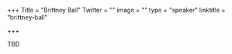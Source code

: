 +++
Title = "Brittney Ball"
Twitter = ""
image = ""
type = "speaker"
linktitle = "brittney-ball"

+++

TBD
